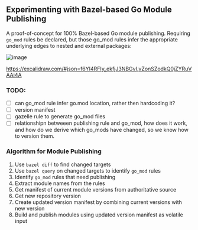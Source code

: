 ## Experimenting with Bazel-based Go Module Publishing

A proof-of-concept for 100% Bazel-based Go module publishing. Requiring `go_mod` rules be declared, but those go_mod rules infer the appropriate underlying edges to nested and external packages:

![image](https://github.com/user-attachments/assets/877567a2-6d18-4ba7-86e6-b666c14d6b86)

https://excalidraw.com/#json=f6YI4RFIy_ekfjJ3NBGvI,vZonSZodkQ0jZYRuVAAi4A

### TODO:

- [ ] can go_mod rule infer go.mod location, rather then hardcoding it?
- [ ] version manifest
- [ ] gazelle rule to generate go_mod files
- [ ] relationshipn betweeen publishing rule and go_mod, how does it work, and how do we derive which go_mods have changed, so we know how to version them.

### Algorithm for Module Publishing

1. Use `bazel diff` to find changed targets
2. Use `bazel query` on changed targets to identify `go_mod` rules
3. Identify `go_mod` rules that need publishing
4. Extract module names from the rules
5. Get manifest of current module versions from authoritative source
6. Get new repository version
7. Create updated version manifest by combining current versions with new version
8. Build and publish modules using updated version manifest as volatile input
